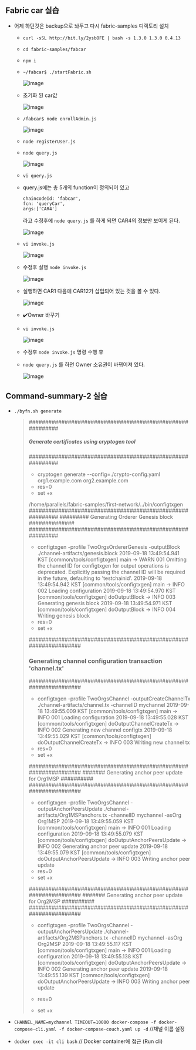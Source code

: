 ## Fabric car 실습

- 어제 하던것은 backup으로 놔두고 다시 fabric-samples 디렉토리 설치

  - `curl -sSL http://bit.ly/2ysbOFE | bash -s 1.3.0 1.3.0 0.4.13`

  - `cd fabric-samples/fabcar`

  - `npm i`

  - `~/fabcar$ ./startFabric.sh`

    ![image](https://user-images.githubusercontent.com/43080040/65095392-ed22a480-d9fb-11e9-8f5c-95c7b183b9eb.png)

  - 초기화 된 car값

    ![image](https://user-images.githubusercontent.com/43080040/65096001-4ab7f080-d9fe-11e9-97c2-52998537a0cd.png)

  - `/fabcar$ node enrollAdmin.js`

    ![image](https://user-images.githubusercontent.com/43080040/65095409-0592bf00-d9fc-11e9-8b5c-d8539ed1c9cd.png)

  - `node registerUser.js`

  - `node query.js`

    ![image](https://user-images.githubusercontent.com/43080040/65095574-c1ec8500-d9fc-11e9-95ab-d9d5bfa93124.png)

  - `vi query.js`

  - query.js에는 총 5개의 function이 정의되어 있고

    ```
    chaincodeId: 'fabcar',
    fcn: 'queryCar',
    args:['CAR4']
    ```

    라고 수정후에 `node query.js` 를 하게 되면 CAR4의 정보만 보이게 된다.

    ![image](https://user-images.githubusercontent.com/43080040/65095820-a7ff7200-d9fd-11e9-9c84-40ea29068f32.png)

  - `vi invoke.js`

    ![image](https://user-images.githubusercontent.com/43080040/65101839-47bffe80-da04-11e9-9e29-21595030ad8c.png)

  - 수정후 실행 `node invoke.js`

    ![image](https://user-images.githubusercontent.com/43080040/65101784-1e06d780-da04-11e9-8f61-1620bcf9f639.png)

  - 실행하면 CAR1 다음에 CAR12가 삽입되어 있는 것을 볼 수 있다.

    ![image](https://user-images.githubusercontent.com/43080040/65101957-9ec5d380-da04-11e9-9af7-913e766beb04.png)

  - ✔️Owner 바꾸기

  - `vi invoke.js`

    ![image](https://user-images.githubusercontent.com/43080040/65103269-adae8500-da08-11e9-8fdd-6e7ff68da189.png)

  - 수정후 `node invoke.js` 명령 수행 후

  - `node query.js` 를 하면 Owner 소유권이 바뀌어져 있다.

    ![image](https://user-images.githubusercontent.com/43080040/65103326-df275080-da08-11e9-9daf-c843578eeb43.png)

## Command-summary-2 실습

- `./byfn.sh generate` 

  > ##########################################################
  > ##### Generate certificates using cryptogen tool #########
  > ##########################################################
  > + cryptogen generate --config=./crypto-config.yaml
  > org1.example.com
  > org2.example.com
  > + res=0
  > + set +x
  > 
  > /home/parallels/fabric-samples/first-network/../bin/configtxgen
  > ##########################################################
  > #########  Generating Orderer Genesis block ##############
  > ##########################################################
  > + configtxgen -profile TwoOrgsOrdererGenesis -outputBlock ./channel-artifacts/genesis.block
  > 2019-09-18 13:49:54.941 KST [common/tools/configtxgen] main -> WARN 001 Omitting the channel ID for configtxgen for output operations is deprecated.  Explicitly passing the channel ID will be required in the future, defaulting to 'testchainid'.
  > 2019-09-18 13:49:54.942 KST [common/tools/configtxgen] main -> INFO 002 Loading configuration
  > 2019-09-18 13:49:54.970 KST [common/tools/configtxgen] doOutputBlock -> INFO 003 Generating genesis block
  > 2019-09-18 13:49:54.971 KST [common/tools/configtxgen] doOutputBlock -> INFO 004 Writing genesis block
  > + res=0
  > + set +x
  > 
  > #################################################################
  > ### Generating channel configuration transaction 'channel.tx' ###
  > #################################################################
  > + configtxgen -profile TwoOrgsChannel -outputCreateChannelTx ./channel-artifacts/channel.tx -channelID mychannel
  > 2019-09-18 13:49:55.009 KST [common/tools/configtxgen] main -> INFO 001 Loading configuration
  > 2019-09-18 13:49:55.028 KST [common/tools/configtxgen] doOutputChannelCreateTx -> INFO 002 Generating new channel configtx
  > 2019-09-18 13:49:55.029 KST [common/tools/configtxgen] doOutputChannelCreateTx -> INFO 003 Writing new channel tx
  > + res=0
  > + set +x
  > 
  > #################################################################
  > #######    Generating anchor peer update for Org1MSP   ##########
  > #################################################################
  > + configtxgen -profile TwoOrgsChannel -outputAnchorPeersUpdate ./channel-artifacts/Org1MSPanchors.tx -channelID mychannel -asOrg Org1MSP
  > 2019-09-18 13:49:55.059 KST [common/tools/configtxgen] main -> INFO 001 Loading configuration
  > 2019-09-18 13:49:55.079 KST [common/tools/configtxgen] doOutputAnchorPeersUpdate -> INFO 002 Generating anchor peer update
  > 2019-09-18 13:49:55.079 KST [common/tools/configtxgen] doOutputAnchorPeersUpdate -> INFO 003 Writing anchor peer update
  > + res=0
  > + set +x
  > 
  > #################################################################
  > #######    Generating anchor peer update for Org2MSP   ##########
  > #################################################################
  > + configtxgen -profile TwoOrgsChannel -outputAnchorPeersUpdate ./channel-artifacts/Org2MSPanchors.tx -channelID mychannel -asOrg Org2MSP
  > 2019-09-18 13:49:55.117 KST [common/tools/configtxgen] main -> INFO 001 Loading configuration
  > 2019-09-18 13:49:55.138 KST [common/tools/configtxgen] doOutputAnchorPeersUpdate -> INFO 002 Generating anchor peer update
  > 2019-09-18 13:49:55.139 KST [common/tools/configtxgen] doOutputAnchorPeersUpdate -> INFO 003 Writing anchor peer update
  > + res=0
  >
  > + set +x

- `CHANNEL_NAME=mychannel TIMEOUT=10000 docker-compose -f docker-compose-cli.yaml -f docker-compose-couch.yaml up -d` //채널 이름 설정

- `docker exec -it cli bash`  // Docker container에 접근 (Run cli)



